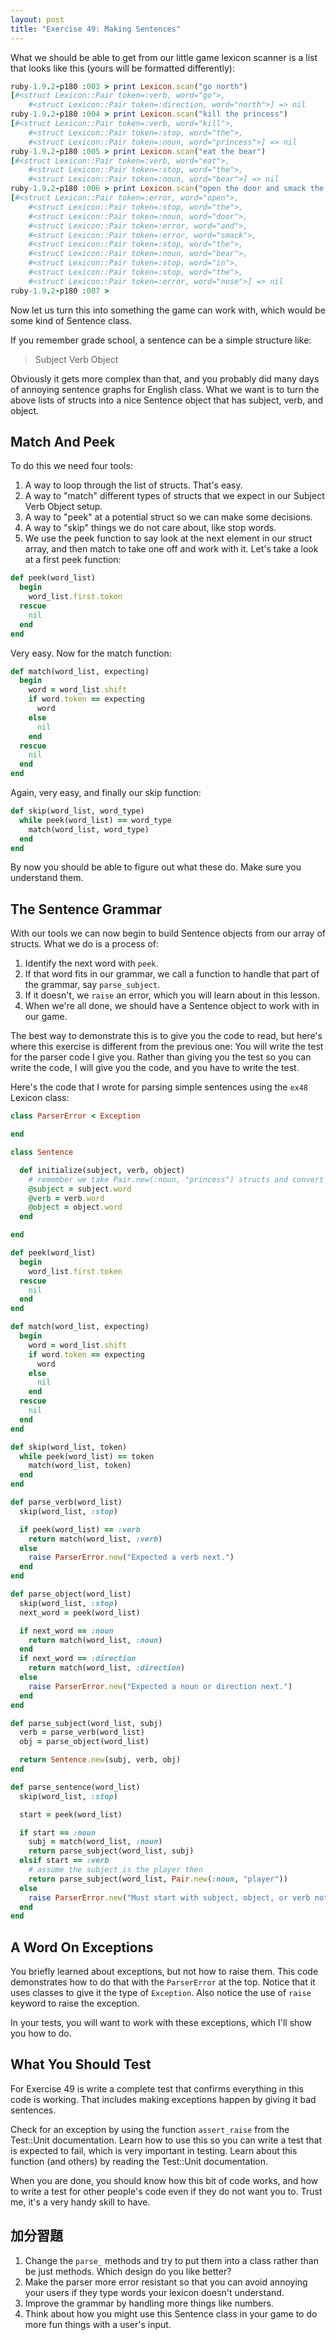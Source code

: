 ```yaml
---
layout: post
title: "Exercise 49: Making Sentences"
---
```


What we should be able to get from our little game lexicon scanner is a list that looks like this (yours
will be formatted differently):

```ruby
ruby-1.9.2-p180 :003 > print Lexicon.scan("go north")
[#<struct Lexicon::Pair token=:verb, word="go">,
    #<struct Lexicon::Pair token=:direction, word="north">] => nil 
ruby-1.9.2-p180 :004 > print Lexicon.scan("kill the princess")
[#<struct Lexicon::Pair token=:verb, word="kill">,
    #<struct Lexicon::Pair token=:stop, word="the">,
    #<struct Lexicon::Pair token=:noun, word="princess">] => nil
ruby-1.9.2-p180 :005 > print Lexicon.scan("eat the bear")
[#<struct Lexicon::Pair token=:verb, word="eat">,
    #<struct Lexicon::Pair token=:stop, word="the">,
    #<struct Lexicon::Pair token=:noun, word="bear">] => nil 
ruby-1.9.2-p180 :006 > print Lexicon.scan("open the door and smack the bear in the nose")
[#<struct Lexicon::Pair token=:error, word="open">,
    #<struct Lexicon::Pair token=:stop, word="the">, 
    #<struct Lexicon::Pair token=:noun, word="door">, 
    #<struct Lexicon::Pair token=:error, word="and">, 
    #<struct Lexicon::Pair token=:error, word="smack">, 
    #<struct Lexicon::Pair token=:stop, word="the">, 
    #<struct Lexicon::Pair token=:noun, word="bear">, 
    #<struct Lexicon::Pair token=:stop, word="in">, 
    #<struct Lexicon::Pair token=:stop, word="the">, 
    #<struct Lexicon::Pair token=:error, word="nose">] => nil 
ruby-1.9.2-p180 :007 >
```

Now let us turn this into something the game can work with, which would be some kind of Sentence class.

If you remember grade school, a sentence can be a simple structure like:

> Subject Verb Object

Obviously it gets more complex than that, and you probably did many days of annoying sentence graphs for English class. What we want is to turn the above lists of structs into a nice Sentence object that has subject, verb, and object.

## Match And Peek
To do this we need four tools:

1. A way to loop through the list of structs. That's easy.
2. A way to "match" different types of structs that we expect in our Subject Verb Object setup.
3. A way to "peek" at a potential struct so we can make some decisions.
4. A way to "skip" things we do not care about, like stop words.
5. We use the peek function to say look at the next element in our struct array, and then match to take one off and work with it. Let's take a look at a first peek function:

```ruby
def peek(word_list)
  begin
    word_list.first.token
  rescue
    nil
  end
end
```

Very easy. Now for the match function:

```ruby
def match(word_list, expecting)
  begin
    word = word_list.shift
    if word.token == expecting
      word
    else
      nil
    end
  rescue
    nil
  end
end
```

Again, very easy, and finally our skip function:

```ruby
def skip(word_list, word_type)
  while peek(word_list) == word_type
    match(word_list, word_type)
  end
end
```

By now you should be able to figure out what these do. Make sure you understand them.

## The Sentence Grammar
With our tools we can now begin to build Sentence objects from our array of structs. What we do is a process of:

1. Identify the next word with `peek`.
2. If that word fits in our grammar, we call a function to handle that part of the grammar, say `parse_subject`.
3. If it doesn't, we `raise` an error, which you will learn about in this lesson.
4. When we're all done, we should have a Sentence object to work with in our game.

The best way to demonstrate this is to give you the code to read, but here's where this exercise is different from the previous one: You will write the test for the parser code I give you. Rather than giving you the test so you can write the code, I will give you the code, and you have to write the test.

Here's the code that I wrote for parsing simple sentences using the `ex48` Lexicon class:

```ruby
class ParserError < Exception

end

class Sentence

  def initialize(subject, verb, object)
    # remember we take Pair.new(:noun, "princess") structs and convert them
    @subject = subject.word
    @verb = verb.word
    @object = object.word
  end

end

def peek(word_list)
  begin
    word_list.first.token
  rescue
    nil
  end
end

def match(word_list, expecting)
  begin
    word = word_list.shift
    if word.token == expecting
      word
    else
      nil
    end
  rescue
    nil
  end
end

def skip(word_list, token)
  while peek(word_list) == token
    match(word_list, token)
  end
end

def parse_verb(word_list)
  skip(word_list, :stop)

  if peek(word_list) == :verb
    return match(word_list, :verb)
  else
    raise ParserError.new("Expected a verb next.")
  end
end

def parse_object(word_list)
  skip(word_list, :stop)
  next_word = peek(word_list)

  if next_word == :noun
    return match(word_list, :noun)
  end
  if next_word == :direction
    return match(word_list, :direction)
  else
    raise ParserError.new("Expected a noun or direction next.")
  end
end

def parse_subject(word_list, subj)
  verb = parse_verb(word_list)
  obj = parse_object(word_list)

  return Sentence.new(subj, verb, obj)
end

def parse_sentence(word_list)
  skip(word_list, :stop)

  start = peek(word_list)

  if start == :noun
    subj = match(word_list, :noun)
    return parse_subject(word_list, subj)
  elsif start == :verb
    # assume the subject is the player then
    return parse_subject(word_list, Pair.new(:noun, "player"))
  else
    raise ParserError.new("Must start with subject, object, or verb not: #{start}")
  end
end
```

## A Word On Exceptions
You briefly learned about exceptions, but not how to raise them. This code demonstrates how to do that with the `ParserError` at the top. Notice that it uses classes to give it the type of `Exception`. Also notice the use of `raise` keyword to raise the exception.

In your tests, you will want to work with these exceptions, which I'll show you how to do.

## What You Should Test
For Exercise 49 is write a complete test that confirms everything in this code is working. That includes making exceptions happen by giving it bad sentences.

Check for an exception by using the function `assert_raise` from the Test::Unit documentation. Learn how to use this so you can write a test that is expected to fail, which is very important in testing. Learn about this function (and others) by reading the Test::Unit documentation.

When you are done, you should know how this bit of code works, and how to write a test for other people's code even if they do not want you to. Trust me, it's a very handy skill to have.

## 加分習題
1. Change the `parse_` methods and try to put them into a class rather than be just methods. Which design do you like better?
2. Make the parser more error resistant so that you can avoid annoying your users if they type words your lexicon doesn't understand.
3. Improve the grammar by handling more things like numbers.
4. Think about how you might use this Sentence class in your game to do more fun things with a user's input.
